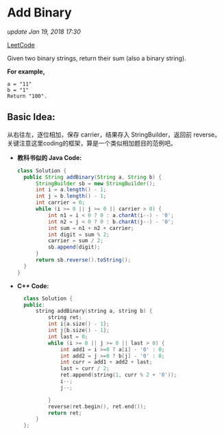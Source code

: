 # Add Binary

_update Jan 19, 2018 17:30_

[LeetCode](https://leetcode.com/problems/add-binary/description/)

Given two binary strings, return their sum \(also a binary string\).

**For example,**

```text
a = "11"
b = "1"
Return "100".
```

## Basic Idea:

从右往左，逐位相加，保存 carrier，结果存入 StringBuilder，返回前 reverse。关键注意这里coding的框架，算是一个类似相加题目的范例吧。

* **教科书似的 Java Code:**

  ```java
  class Solution {
    public String addBinary(String a, String b) {
        StringBuilder sb = new StringBuilder();
        int i = a.length() - 1;
        int j = b.length() - 1;
        int carrier = 0;
        while (i >= 0 || j >= 0 || carrier > 0) {
            int n1 = i < 0 ? 0 : a.charAt(i--) - '0';
            int n2 = j < 0 ? 0 : b.charAt(j--) - '0';
            int sum = n1 + n2 + carrier;
            int digit = sum % 2;
            carrier = sum / 2;
            sb.append(digit);
        }
        return sb.reverse().toString();
    }
  }
  ```

* **C++ Code:**

  ```cpp
    class Solution {
    public:
        string addBinary(string a, string b) {
            string ret;
            int i{a.size() - 1};
            int j{b.size() - 1};
            int last = 0;
            while (i >= 0 || j >= 0 || last > 0) {
                int add1 = i >=0 ? a[i] - '0' : 0;
                int add2 = j >=0 ? b[j] - '0' : 0;
                int curr = add1 + add2 + last;
                last = curr / 2;
                ret.append(string(1, curr % 2 + '0'));
                i--;
                j--;

            } 
            reverse(ret.begin(), ret.end());
            return ret;
        }
    };
  ```

